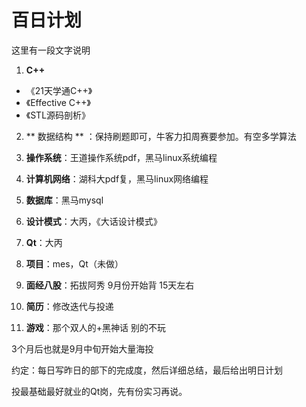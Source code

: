 # 百日计划
这里有一段文字说明

1. **C++**
 - 《21天学通C++》
 - 《Effective C++》
 - 《STL源码剖析》

2. ** 数据结构 ** ：保持刷题即可，牛客力扣周赛要参加。有空多学算法

3. **操作系统**：王道操作系统pdf，黑马linux系统编程

4. **计算机网络**：湖科大pdf复，黑马linux网络编程

5. **数据库**：黑马mysql

6. **设计模式**：大丙，《大话设计模式》

7. **Qt**：大丙

8. **项目**：mes，Qt（未做）

9. **面经八股**：拓拔阿秀 9月份开始背 15天左右

10. **简历**：修改迭代与投递

11. **游戏**：那个双人的+黑神话 别的不玩

3个月后也就是9月中旬开始大量海投

约定：每日写昨日的部下的完成度，然后详细总结，最后给出明日计划

投最基础最好就业的Qt岗，先有份实习再说。